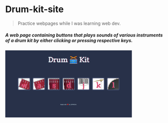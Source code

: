 # Drum-kit-site
> Practice webpages while I was learning web dev. 
##### A web page containing buttons that plays sounds of various instruments of a drum kit by either clicking or pressing respective keys.

<img src="https://github.com/sparsh-18/Drum-kit-site/blob/master/drumkit.png" width="400px">
